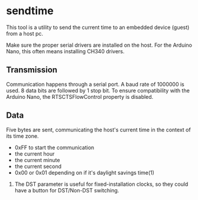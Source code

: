 # sendtime

This tool is a utility to send the current time to an embedded device (guest) from a host pc.

Make sure the proper serial drivers are installed on the host. For the Arduino Nano, this often means installing CH340 drivers.

## Transmission
Communication happens through a serial port.
A baud rate of 1000000 is used.
8 data bits are followed by 1 stop bit.
To ensure compatibility with the Arduino Nano, the RTSCTSFlowControl property is disabled.

## Data
Five bytes are sent, communicating the host's current time in the context of its time zone.
* 0xFF to start the communication
* the current hour
* the current minute
* the current second
* 0x00 or 0x01 depending on if it's daylight savings time(1)

1) The DST parameter is useful for fixed-installation clocks, so they could have a button for DST/Non-DST switching.

